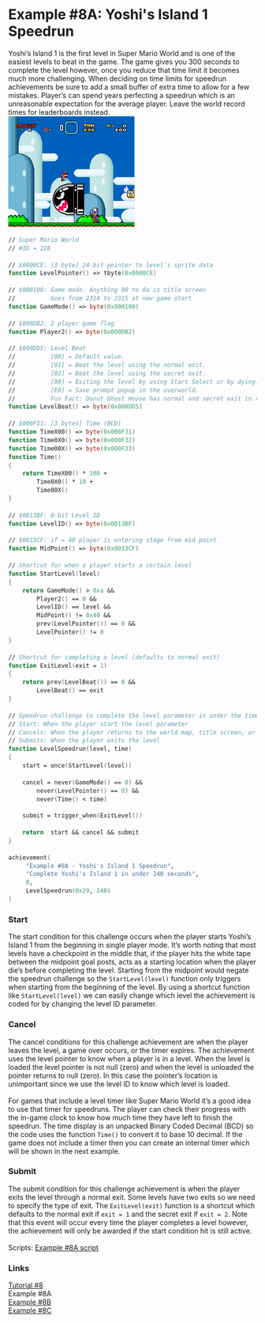 # Example #8A: Yoshi's Island 1 Speedrun
Yoshi’s Island 1 is the first level in Super Mario World and is one of the easiest levels to beat in the game.  The game gives you 300 seconds to complete the level however, once you reduce that time limit it becomes much more challenging.  When deciding on time limits for speedrun achievements be sure to add a small buffer of extra time to allow for a few mistakes.  Player’s can spend years perfecting a speedrun which is an unreasonable expectation for the average player.  Leave the world record times for leaderboards instead.<br>
![Speeding through Yoshi’s Island 1]( Super_Mario_World_Yoshi_Island.png)<br>
```fsharp
// Super Mario World
// #ID = 228

// $0000CE: [3 byte] 24-bit pointer to level's sprite data
function LevelPointer() => tbyte(0x0000CE)

// $000100: Game mode. Anything 00 to 0a is title screen
//          Goes from 2314 to 2315 at new game start
function GameMode() => byte(0x000100)

// $000DB2: 2 player game flag
function Player2() => byte(0x000DB2) 

// $000DD5: Level Beat
//          [00] = Default value. 
//          [01] = Beat the level using the normal exit.
//          [02] = Beat the level using the secret exit. 
//          [80] = Exiting the level by using Start Select or by dying.
//          [E0] = Save prompt popup in the overworld.
//          Fun Fact: Donut Ghost House has normal and secret exit in reverse.
function LevelBeat() => byte(0x000DD5)

// $000F31: [3 bytes] Time (BCD)
function TimeX00() => byte(0x000F31)
function Time0X0() => byte(0x000F32)
function Time00X() => byte(0x000F33)
function Time() 
{
    return TimeX00() * 100 +
        Time0X0() * 10 +
        Time00X()
}

// $0013BF: 8-bit Level ID
function LevelID() => byte(0x0013BF)

// $0013CF: if = 40 player is entering stage from mid point
function MidPoint() => byte(0x0013CF)

// Shortcut for when a player starts a certain level
function StartLevel(level) 
{
    return GameMode() > 0xa &&
        Player2() == 0 &&
        LevelID() == level &&
        MidPoint() != 0x40 &&
        prev(LevelPointer()) == 0 &&
        LevelPointer() != 0
}

// Shortcut for completing a level (defaults to normal exit)
function ExitLevel(exit = 1)
{
    return prev(LevelBeat()) == 0 &&
        LevelBeat() == exit
}

// Speedrun challenge to complete the level parameter in under the time parameter
// Start: When the player start the level parameter
// Cancels: When the player returns to the world map, title screen, or time elapses
// Submits: When the player exits the level
function LevelSpeedrun(level, time)
{
    start = once(StartLevel(level))
        
    cancel = never(GameMode() == 0) &&
        never(LevelPointer() == 0) &&
        never(Time() < time)
    
    submit = trigger_when(ExitLevel())
    
    return  start && cancel && submit
}

achievement(
     "Example #8A - Yoshi's Island 1 Speedrun",
     "Complete Yoshi's Island 1 in under 240 seconds",
     0,
     LevelSpeedrun(0x29, 240)
)
```
### Start 
The start condition for this challenge occurs when the player starts Yoshi’s Island 1 from the beginning in single player mode.  It’s worth noting that most levels have a checkpoint in the middle that, if the player hits the white tape between the midpoint goal posts, acts as a starting location when the player die’s before completing the level.  Starting from the midpoint would negate the speedrun challenge so the ```StartLevel(level)``` function only triggers when starting from the beginning of the level.  By using a shortcut function like ```StartLevel(level)``` we can easily change which level the achievement is coded for by changing the level ID parameter.
### Cancel
The cancel conditions for this challenge achievement are when the player leaves the level, a game over occurs, or the timer expires.  The achievement uses the level pointer to know when a player is in a level.  When the level is loaded the level pointer is not null (zero) and when the level is unloaded the pointer returns to null (zero).  In this case the pointer’s location is unimportant since we use the level ID to know which level is loaded.<br>
<br>
For games that include a level timer like Super Mario World it’s a good idea to use that timer for speedruns.  The player can check their progress with the in-game clock to know how much time they have left to finish the speedrun.  The time display is an unpacked Binary Coded Decimal (BCD) so the code uses the function ```Time()``` to convert it to base 10 decimal.  If the game does not include a timer then you can create an internal timer which will be shown in the next example.
### Submit
The submit condition for this challenge achievement is when the player exits the level through a normal exit.  Some levels have two exits so we need to specify the type of exit.  The ```ExitLevel(exit)``` function is a shortcut which defaults to the normal exit if ```exit = 1``` and the secret exit if ```exit = 2```.  Note that this event will occur every time the player completes a level however, the achievement will only be awarded if the start condition hit is still active.<br>
<br>
Scripts: [Example #8A script](Example_8B_Super_Mario_World.rascript) <br>
### Links
[Tutorial #8](readme.md) <br>
Example #8A<br>
[Example #8B](Example_8B.md) <br>
[Example #8C](Example_8C.md) <br>
